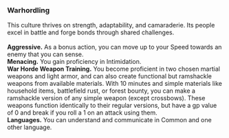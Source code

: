 ### Warhordling

This culture thrives on strength, adaptability, and camaraderie.
Its people excel in battle and forge bonds through shared challenges.
\
\
**Aggressive.**
As a bonus action, you can move up to your Speed towards an enemy that you can sense.
\
**Menacing.**
You gain proficiency in Intimidation.
\
**War Horde Weapon Training.**
You become proficient in two chosen martial weapons and light armor, and can also create functional but ramshackle weapons from available materials.
With 10 minutes and simple materials like household items, battlefield rust, or forest bounty, you can make a ramshackle version of any simple weapon (except crossbows).
These weapons function identically to their regular versions, but have a gp value of 0 and break if you roll a 1 on an attack using them.
\
**Languages.**
You can understand and communicate in Common and one other language.
